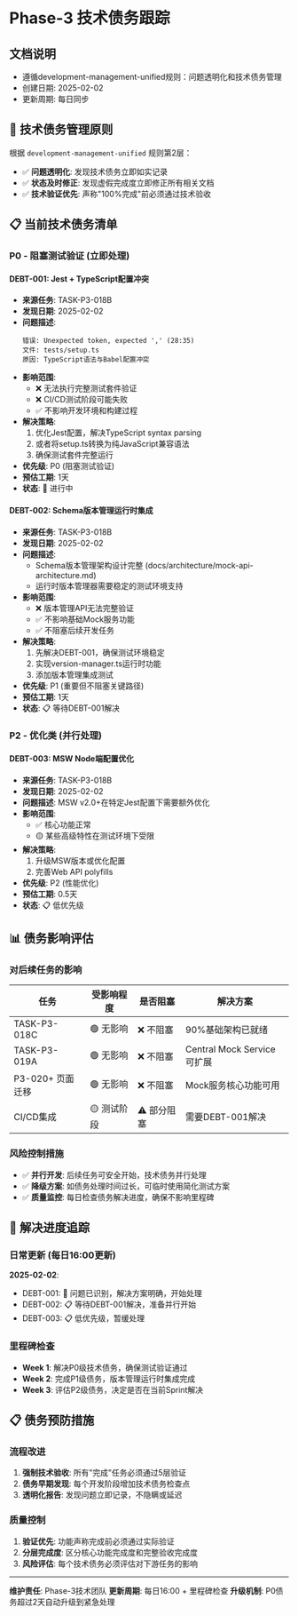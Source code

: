 # Phase-3 技术债务跟踪

## 文档说明
- 遵循development-management-unified规则：问题透明化和技术债务管理
- 创建日期: 2025-02-02
- 更新周期: 每日同步

## 🎯 **技术债务管理原则**

根据 `development-management-unified` 规则第2层：
- ✅ **问题透明化**: 发现技术债务立即如实记录
- ✅ **状态及时修正**: 发现虚假完成度立即修正所有相关文档
- ✅ **技术验证优先**: 声称"100%完成"前必须通过技术验收

## 📋 **当前技术债务清单**

### **P0 - 阻塞测试验证** (立即处理)

#### **DEBT-001: Jest + TypeScript配置冲突**
- **来源任务**: TASK-P3-018B
- **发现日期**: 2025-02-02
- **问题描述**:
  ```
  错误: Unexpected token, expected ',' (28:35)
  文件: tests/setup.ts
  原因: TypeScript语法与Babel配置冲突
  ```
- **影响范围**:
  - ❌ 无法执行完整测试套件验证
  - ❌ CI/CD测试阶段可能失败
  - ✅ 不影响开发环境和构建过程
- **解决策略**:
  1. 优化Jest配置，解决TypeScript syntax parsing
  2. 或者将setup.ts转换为纯JavaScript兼容语法
  3. 确保测试套件完整运行
- **优先级**: P0 (阻塞测试验证)
- **预估工期**: 1天
- **状态**: 🔄 进行中

#### **DEBT-002: Schema版本管理运行时集成**
- **来源任务**: TASK-P3-018B
- **发现日期**: 2025-02-02
- **问题描述**:
  - Schema版本管理架构设计完整 (docs/architecture/mock-api-architecture.md)
  - 运行时版本管理器需要稳定的测试环境支持
- **影响范围**:
  - ❌ 版本管理API无法完整验证
  - ✅ 不影响基础Mock服务功能
  - ✅ 不阻塞后续开发任务
- **解决策略**:
  1. 先解决DEBT-001，确保测试环境稳定
  2. 实现version-manager.ts运行时功能
  3. 添加版本管理集成测试
- **优先级**: P1 (重要但不阻塞关键路径)
- **预估工期**: 1天
- **状态**: 📋 等待DEBT-001解决

### **P2 - 优化类** (并行处理)

#### **DEBT-003: MSW Node端配置优化**
- **来源任务**: TASK-P3-018B
- **发现日期**: 2025-02-02
- **问题描述**: MSW v2.0+在特定Jest配置下需要额外优化
- **影响范围**:
  - ✅ 核心功能正常
  - 🟡 某些高级特性在测试环境下受限
- **解决策略**:
  1. 升级MSW版本或优化配置
  2. 完善Web API polyfills
- **优先级**: P2 (性能优化)
- **预估工期**: 0.5天
- **状态**: 📋 低优先级

## 📊 **债务影响评估**

### **对后续任务的影响**

| 任务 | 受影响程度 | 是否阻塞 | 解决方案 |
|------|-----------|----------|----------|
| TASK-P3-018C | 🟢 无影响 | ❌ 不阻塞 | 90%基础架构已就绪 |
| TASK-P3-019A | 🟢 无影响 | ❌ 不阻塞 | Central Mock Service可扩展 |
| P3-020+ 页面迁移 | 🟢 无影响 | ❌ 不阻塞 | Mock服务核心功能可用 |
| CI/CD集成 | 🟡 测试阶段 | ⚠️ 部分阻塞 | 需要DEBT-001解决 |

### **风险控制措施**
- ✅ **并行开发**: 后续任务可安全开始，技术债务并行处理
- ✅ **降级方案**: 如债务处理时间过长，可临时使用简化测试方案
- ✅ **质量监控**: 每日检查债务解决进度，确保不影响里程碑

## 🔄 **解决进度追踪**

### **日常更新** (每日16:00更新)

**2025-02-02**:
- DEBT-001: 🔄 问题已识别，解决方案明确，开始处理
- DEBT-002: 📋 等待DEBT-001解决，准备并行开始
- DEBT-003: 📋 低优先级，暂缓处理

### **里程碑检查**
- **Week 1**: 解决P0级技术债务，确保测试验证通过
- **Week 2**: 完成P1级债务，版本管理运行时集成完成
- **Week 3**: 评估P2级债务，决定是否在当前Sprint解决

## 📋 **债务预防措施**

### **流程改进**
1. **强制技术验收**: 所有"完成"任务必须通过5层验证
2. **债务早期发现**: 每个开发阶段增加技术债务检查点
3. **透明化报告**: 发现问题立即记录，不隐瞒或延迟

### **质量控制**
1. **验证优先**: 功能声称完成前必须通过实际验证
2. **分层完成度**: 区分核心功能完成度和完整验收完成度
3. **风险评估**: 每个技术债务必须评估对下游任务的影响

---

**维护责任**: Phase-3技术团队
**更新周期**: 每日16:00 + 里程碑检查
**升级机制**: P0债务超过2天自动升级到紧急处理
